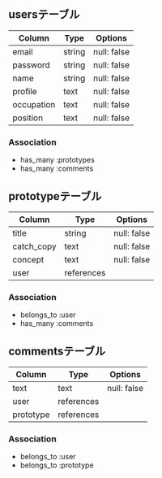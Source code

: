 ## usersテーブル
| Column     | Type   | Options     | 
| ---------- | ------ | ----------- | 
| email      | string | null: false | 
| password   | string | null: false | 
| name       | string | null: false | 
| profile    | text   | null: false | 
| occupation | text   | null: false | 
| position   | text   | null: false | 

### Association

- has_many :prototypes
- has_many :comments

## prototypeテーブル
| Column     | Type       | Options             | 
| ---------- | ---------- | ------------------- | 
| title      | string     | null: false         | 
| catch_copy | text       | null: false         | 
| concept    | text       | null: false         | 
| user       | references |                     | 

### Association

- belongs_to :user
- has_many :comments

## commentsテーブル
| Column    | Type       | Options     | 
| --------- | ---------- | ----------- | 
| text      | text       | null: false | 
| user      | references |             | 
| prototype | references |             | 

### Association

- belongs_to :user
- belongs_to :prototype